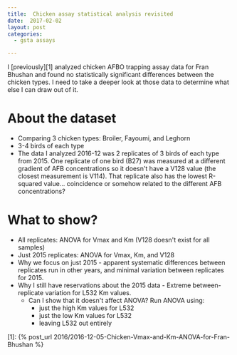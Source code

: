 ```yaml
---
title:  Chicken assay statistical analysis revisited
date:  2017-02-02
layout: post
categories:
  - gsta assays

---
```

I [previously][1] analyzed chicken AFBO trapping assay data for Fran Bhushan and found no statistically significant differences between the chicken types. I need to take a deeper look at those data to determine what else I can draw out of it.

# About the dataset

  * Comparing 3 chicken types: Broiler, Fayoumi, and Leghorn
  * 3-4 birds of each type
  * The data I analyzed 2016-12 was 2 replicates of 3 birds of each type from 2015. One replicate of one bird (B27) was measured at a different gradient of AFB concentrations so it doesn't have a V128 value (the closest measurement is V114). That replicate also has the lowest R-squared value... coincidence or somehow related to the different AFB concentrations?

# What to show?

  * All replicates: ANOVA for Vmax and Km (V128 doesn't exist for all samples)
  * Just 2015 replicates: ANOVA for Vmax, Km, and V128
  * Why we focus on just 2015 - apparent systematic differences between replicates run in other years, and minimal variation between replicates for 2015.
  * Why I still have reservations about the 2015 data - Extreme between-replicate variation for L532 Km values.
    * Can I show that it doesn't affect ANOVA? Run ANOVA using:
      * just the high Km values for L532
      * just the low Km values for L532
      * leaving L532 out entirely

[1]: {% post_url 2016/2016-12-05-Chicken-Vmax-and-Km-ANOVA-for-Fran-Bhushan %}
